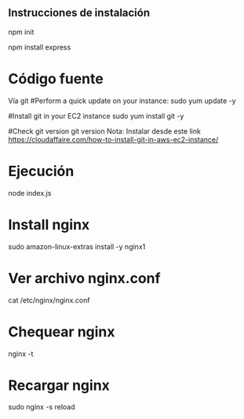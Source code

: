 ## Instrucciones de instalación

npm init

npm install express

# Código fuente
Vía git 
#Perform a quick update on your instance:
sudo yum update -y
 
#Install git in your EC2 instance
sudo yum install git -y
 
#Check git version
git version
Nota: Instalar desde este link https://cloudaffaire.com/how-to-install-git-in-aws-ec2-instance/

# Ejecución

node index.js

# Install nginx
sudo amazon-linux-extras install -y nginx1

# Ver archivo nginx.conf
cat /etc/nginx/nginx.conf

# Chequear nginx
nginx -t

# Recargar nginx
sudo nginx -s reload 
